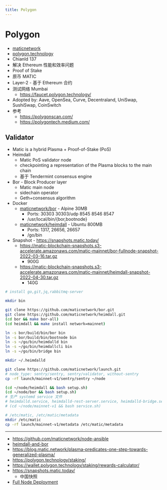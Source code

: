 ```yaml
---
title: Polygon
---
```


# Polygon

- [maticnetwork](https://github.com/maticnetwork)
- [polygon.technology](https://polygon.technology)
- ChianId 137
- 解决 Ethereum 性能和效率问题
- Proof of Stake
- 原币 MATIC
- Layer-2 - 基于 Ethereum 合约
- 测试网络 Mumbai
  - https://faucet.polygon.technology/
- Adopted by: Aave, OpenSea, Curve, Decentraland, UniSwap, SushiSwap, CoinSwitch
- 参考
  - https://polygonscan.com/
  - https://polygontech.medium.com/

## Validator

- Matic is a hybrid Plasma + Proof-of-Stake (PoS)
- Heimdall
  - Matic PoS validator node
  - checkpointing a representation of the Plasma blocks to the main chain
  - 基于 Tendermint consensus engine
- Bor - Block Producer layer
  - Matic main node
  - sidechain operator
  - Geth+consensus algorithm
- Docker
  - [maticnetwork/bor](https://hub.docker.com/r/maticnetwork/bor) - Alpine 30MB
    - Ports: 30303 30303/udp 8545 8546 8547
    - /usr/local/bin/{bor,bootnode}
  - [maticnetwork/heimdall](https://hub.docker.com/r/maticnetwork/heimdall) - Ubuntu 800MB
    - Ports: 1317, 26656, 26657
    - /go/bin
- Snapshot - https://snapshots.matic.today/
  - https://matic-blockchain-snapshots.s3-accelerate.amazonaws.com/matic-mainnet/bor-fullnode-snapshot-2022-03-16.tar.gz
    - 900G
  - https://matic-blockchain-snapshots.s3-accelerate.amazonaws.com/matic-mainnet/heimdall-snapshot-2022-04-30.tar.gz
    - 140G

```bash
# install go,git,jq,rabbitmq-server

mkdir bin

git clone https://github.com/maticnetwork/bor.git
git clone https://github.com/maticnetwork/heimdall.git
(cd bor && make bor-all)
(cd heimdall && make install network=mainnet)

ln -s bor/build/bin/bor bin
ln -s bor/build/bin/bootnode bin
ln -s ~/go/bin/heimdalld bin
ln -s ~/go/bin/heimdallcli bin
ln -s ~/go/bin/bridge bin

mkdir ~/.heimdalld

git clone https://github.com/maticnetwork/launch.git
# node_type: sentry/sentry, sentry/validator, without-sentry
cp -rf launch/mainnet-v1/sentry/sentry ~/node

(cd ~/node/heimdall && bash setup.sh)
(cd ~/node/bor && bash setup.sh)
# 生产 systemd service 文件
# heimdalld.service, heimdalld-rest-server.service, heimdalld-bridge.service, bor.service
# (cd ~/node/mainnet-v1 && bash service.sh)

# /etc/matic, /etc/matic/metadata
mkdir /etc/matic
cp -rf launch/mainnet-v1/metadata /etc/matic/metadata
```

---

- https://github.com/maticnetwork/node-ansible
- [heimdall-and-bor](https://medium.com/the-polygon-blog/heimdall-and-bor-1f8f881cd6a4)
- https://blog.matic.network/plasma-predicates-one-step-towards-generalized-plasma/
- https://polygon.technology/staking/
- https://wallet.polygon.technology/staking/rewards-calculator/
- https://snapshots.matic.today/
  - 中国快照
- [Full Node Deployment](https://docs.polygon.technology/docs/integrate/full-node-deployment/)
